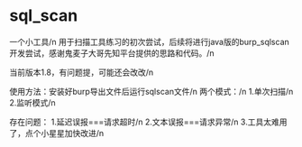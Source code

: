 # sql_scan
一个小工具/n
用于扫描工具练习的初次尝试，后续将进行java版的burp_sqlscan开发尝试，感谢鬼麦子大哥先知平台提供的思路和代码。/n

当前版本1.8，有问题提，可能还会改改/n

使用方法：安装好burp导出文件后运行sqlscan文件/n
两个模式：/n
1.单次扫描/n
2.监听模式/n


存在问题：
1.延迟误报===请求超时/n
2.文本误报===请求异常/n
3.工具太难用了，点个小星星加快改进/n
